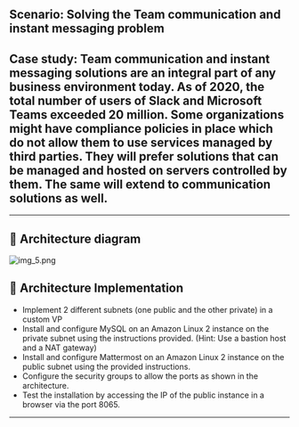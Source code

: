 ## Scenario: Solving the Team communication and instant messaging problem

## Case study: Team communication and instant messaging solutions are an integral part of any business environment today. As of 2020, the total number of users of Slack and Microsoft Teams exceeded 20 million. Some organizations might have compliance policies in place which do not allow them to use services managed by third parties. They will prefer solutions that can be managed and hosted on servers controlled by them. The same will extend to communication solutions as well.

---

## 🧰 Architecture diagram
![img_5.png](img_5.png)

## 🧰 Architecture Implementation
- Implement 2 different subnets (one public and the other private) in a custom VP
- Install and configure MySQL on an Amazon Linux 2 instance on the private subnet using the instructions provided. (Hint: Use a bastion host and a NAT gateway)
- Install and configure Mattermost on an Amazon Linux 2 instance on the public subnet using the provided instructions.
- Configure the security groups to allow the ports as shown in the architecture.
- Test the installation by accessing the IP of the public instance in a browser via the port 8065.

---
